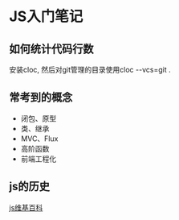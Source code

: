 # JS入门笔记
## 如何统计代码行数
安装cloc, 然后对git管理的目录使用cloc --vcs=git .

## 常考到的概念
- 闭包、原型
- 类、继承
- MVC、Flux
- 高阶函数
- 前端工程化

## js的历史
[js维基百科](https://zh.wikipedia.org/wiki/JavaScript#%E5%8E%86%E5%8F%B2)